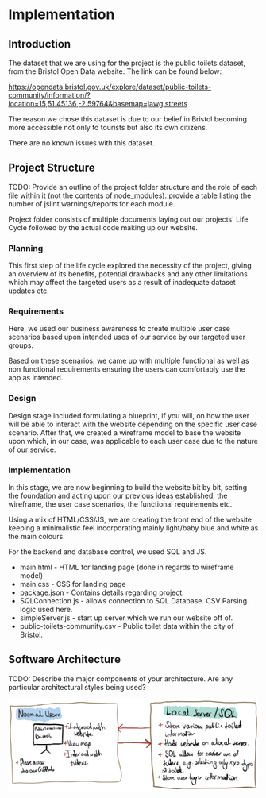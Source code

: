 # Implementation

## Introduction
The dataset that we are using for the project is the public toilets dataset, from the Bristol Open Data website. The link can be found below:

https://opendata.bristol.gov.uk/explore/dataset/public-toilets-community/information/?location=15,51.45136,-2.59764&basemap=jawg.streets

The reason we chose this dataset is due to our belief in Bristol becoming more accessible not only to tourists but also its own citizens.

There are no known issues with this dataset.

## Project Structure
TODO: Provide an outline of the project folder structure and the role of each file within it (not the contents of node_modules).
provide a table listing the number of jslint warnings/reports for each module.

Project folder consists of multiple documents laying out our projects' Life Cycle followed by the actual code making up our website.

### Planning
This first step of the life cycle explored the necessity of the project, giving an overview of its benefits, potential drawbacks and any other limitations which may affect the targeted users as a result of inadequate dataset updates etc. 

### Requirements
Here, we used our business awareness to create multiple user case scenarios based upon intended uses of our service by our targeted user groups. 

Based on these scenarios, we came up with multiple functional as well as non functional requirements ensuring the users can comfortably use the app as intended.

### Design
Design stage included formulating a blueprint, if you will, on how the user will be able to interact with the website depending on the specific user case scenario. After that, we created a wireframe model to base the website upon which, in our case, was applicable to each user case due to the nature of our service.

### Implementation 
In this stage, we are now beginning to build the website bit by bit, setting the foundation and acting upon our previous ideas established; the wireframe, the user case scenarios, the functional requirements etc.

Using a mix of HTML/CSS/JS, we are creating the front end of the website keeping a minimalistic feel incorporating mainly light/baby blue and white as the main colours.

For the backend and database control, we used SQL and JS.

 - main.html - HTML for landing page (done in regards to wireframe model)
 - main.css - CSS for landing page 
 - package.json - Contains details regarding project.
 - SQLConnection.js - allows connection to SQL Database. CSV Parsing logic used here.
 - simpleServer.js - start up server which we run our website off of.
 - public-toilets-community.csv - Public toilet data within the city of Bristol.

## Software Architecture
TODO: Describe the major components of your architecture. Are any particular architectural styles being used?

![Insert your component Diagram here](images/component.jpg)
